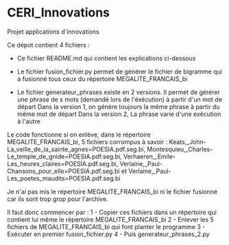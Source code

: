 # CERI_Innovations
Projet applications d'innovations

Ce dépot contient 4 fichiers :
* Ce fichier README.md qui contient les explications ci-dessous

* Le fichier fusion_fichier.py permet de générer le fichier de bigramme qui a fusionné tous ceux du répertoire MEGALITE_FRANCAIS_bi

* Le fichier generateur_phrases existe en 2 versions. Il permet de gérérer une phrase de x mots (demandé lors de l'éxécution) à partir d'un mot de départ
Dans la version 1, on génére toujours la même phrase à partir du même mot de départ
Dans la version 2, La phrase varie d'une exécution à l'autre

Le code fonctionne si on enlève, dans le répertoire MEGALITE_FRANCAIS_bi, 5 fichiers corrompus à savoir : Keats,_John-La_veille_de_la_sainte_agnes=POESIA.pdf.seg.bi, Montesquieu,_Charles-Le_temple_de_gnide=POESIA.pdf.seg.bi, Verhaeren,_Emile-Les_heures_claires=POESIA.pdf.seg.bi, Verlaine,_Paul-Chansons_pour_elle=POESIA.pdf.seg.bi et Verlaine,_Paul-Les_poetes_maudits=POESIA.pdf.seg.bi

Je n'ai pas mis le répertoire MEGALITE_FRANCAIS_bi ni le fichier fusionné car ils sont trop grop pour l'archive.

Il faut donc commencer par :
1 - Copier ces fichiers dans un répertoire qui contient lui même le répertoire MEGALITE_FRANCAIS_bi
2 - Enlever les 5 fichiers de MEGALITE_FRANCAIS_bi qui font planter le programme
3 - Exécuter en premier fusion_fichier.py
4 - Puis generateur_phrases_2.py
 
